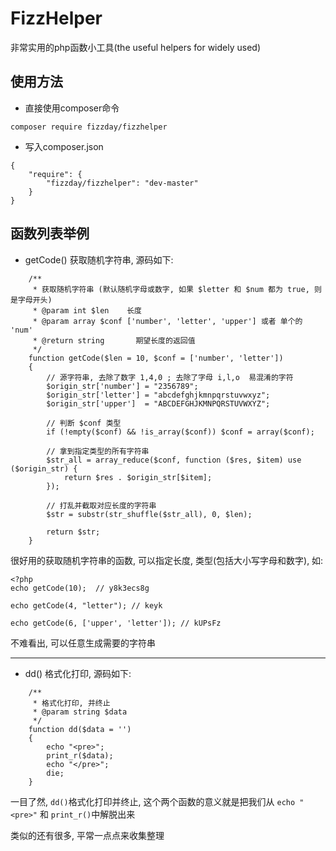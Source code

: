 # FizzHelper
非常实用的php函数小工具(the useful helpers for widely used)
## 使用方法
- 直接使用composer命令
```
composer require fizzday/fizzhelper
```
- 写入composer.json
```
{
    "require": {
        "fizzday/fizzhelper": "dev-master"
    }
}
```

## 函数列表举例
- getCode() 获取随机字符串, 源码如下:
```
    /**
     * 获取随机字符串 (默认随机字母或数字, 如果 $letter 和 $num 都为 true, 则是字母开头)
     * @param int $len    长度
     * @param array $conf ['number', 'letter', 'upper'] 或者 单个的 'num'
     * @return string       期望长度的返回值
     */
    function getCode($len = 10, $conf = ['number', 'letter'])
    {
        // 源字符串, 去除了数字 1,4,0 ; 去除了字母 i,l,o  易混淆的字符
        $origin_str['number'] = "2356789";
        $origin_str['letter'] = "abcdefghjkmnpqrstuvwxyz";
        $origin_str['upper']  = "ABCDEFGHJKMNPQRSTUVWXYZ";

        // 判断 $conf 类型
        if (!empty($conf) && !is_array($conf)) $conf = array($conf);

        // 拿到指定类型的所有字符串
        $str_all = array_reduce($conf, function ($res, $item) use ($origin_str) {
            return $res . $origin_str[$item];
        });

        // 打乱并截取对应长度的字符串
        $str = substr(str_shuffle($str_all), 0, $len);

        return $str;
    }
```
很好用的获取随机字符串的函数, 可以指定长度, 类型(包括大小写字母和数字), 如:  
```
<?php
echo getCode(10);  // y8k3ecs8g

echo getCode(4, "letter"); // keyk

echo getCode(6, ['upper', 'letter']); // kUPsFz
```
不难看出, 可以任意生成需要的字符串
 
 ---
 
- dd() 格式化打印, 源码如下:  
```
    /**
     * 格式化打印, 并终止
     * @param string $data
     */
    function dd($data = '')
    {
        echo "<pre>";
        print_r($data);
        echo "</pre>";
        die;
    }
```
一目了然, `dd()`格式化打印并终止, 这个两个函数的意义就是把我们从 `echo "<pre>"` 和 `print_r()`中解脱出来

类似的还有很多, 平常一点点来收集整理

